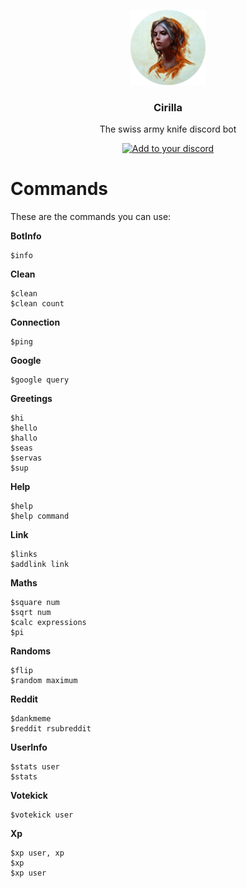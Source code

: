 <p align="center">
  <img src="https://raw.githubusercontent.com/mrousavy/Cirilla/master/Resources/Ciri_round.png" height="120" />
  <h3 align="center">Cirilla</h3>
  <p align="center">The swiss army knife discord bot</p>
  <p align="center">
    <a href="https://discordapp.com/oauth2/authorize?client_id=323123443136593920&scope=bot"><img src="https://img.shields.io/badge/Add%20to%20your-Discord-9399ff.svg" alt="Add to your discord"></a>
  </p>
</p>



# Commands
These are the commands you can use:


**BotInfo**
```
$info
```
**Clean**
```
$clean
$clean count
```
**Connection**
```
$ping
```
**Google**
```
$google query
```
**Greetings**
```
$hi
$hello
$hallo
$seas
$servas
$sup
```
**Help**
```
$help
$help command
```
**Link**
```
$links
$addlink link
```
**Maths**
```
$square num
$sqrt num
$calc expressions
$pi
```
**Randoms**
```
$flip
$random maximum
```
**Reddit**
```
$dankmeme
$reddit rsubreddit
```
**UserInfo**
```
$stats user
$stats
```
**Votekick**
```
$votekick user
```
**Xp**
```
$xp user, xp
$xp
$xp user
```
